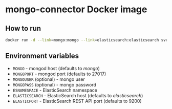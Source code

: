 # mongo-connector Docker image

## How to run

```sh
docker run -d --link=mongo:mongo --link=elasticsearch:elasticsearch svrakitin/mongo-connector
```

## Environment variables

- ``MONGO`` - mongod host (defaults to *mongo*)
- ``MONGOPORT`` - mongod port (defaults to 27017)
- ``MONGOUSER`` (optional) - mongo user
- ``MONGOPASS`` (optional) - mongo password
- ``ESNAMESPACE`` - ElasticSearch namespace
- ``ELASTICSEARCH`` - ElasticSearch host (defaults to *elasticsearch*)
- ``ELASTICPORT`` - ElasticSearch REST API port (defaults to 9200)


